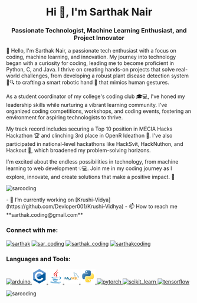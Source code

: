 <?--"[![MasterHead](https://imgs.search.brave.com/Cg5N8oV07UJLPCOrvv7IOAAbynggQ_Q1QH937u89zrk/rs:fit:860:0:0/g:ce/aHR0cHM6Ly9jZG4u/dmVjdG9yc3RvY2su/Y29tL2kvcHJldmll/dy0xeC8yMC8yMC9w/cm9ncmFtbWluZy1i/YW5uZXItY29uY2Vw/dC12ZWN0b3ItMjA4/MzIwMjAuanBn)](https://sarcoding.io)"-->
<h1 align="center">Hi 👋, I'm Sarthak Nair</h1>
<h3 align="center">Passionate Technologist, Machine Learning Enthusiast, and Project Innovator</h3>
<?--<img align="right" alt="Coding" width="400"src="https://imgs.search.brave.com/2WEDKSId23C2oQ1Bpbg0uPByvnw44Qw8i8MBKyWIerc/rs:fit:860:0:0/g:ce/aHR0cHM6Ly9yYXcu/Z2l0aHVidXNlcmNv/bnRlbnQuY29tL1Ro/ZUR1ZGVUaGF0Q29k/ZS9UaGVEdWRlVGhh/dENvZGUvbWFzdGVy/L0Fzc2V0cy9EZXZl/bG9wZXIuZ2lm.gif">
<P align=LEFT>
👋 Hello, I'm Sarthak Nair, a passionate tech enthusiast with a focus on coding, machine learning, and innovation. My journey into technology began with a curiosity for coding, leading me to become proficient in Python, C, and Java. I thrive on creating hands-on projects that solve real-world challenges, from developing a robust plant disease detection system 🌱🔍 to crafting a smart robotic hand 🤖 that mimics human gestures.<br></p>
<p>
As a student coordinator of my college's coding club 🎓💻, I've honed my leadership skills while nurturing a vibrant learning community. I've organized coding competitions, workshops, and coding events, fostering an environment for aspiring technologists to thrive.<br>
</p>
<p>
My track record includes securing a Top 10 position in MECIA Hacks Hackathon 🏆 and clinching 3rd place in OpenR Ideathon 🥉. I've also participated in national-level hackathons like HackSvit, HackNuthon, and Hackout 🚀, which broadened my problem-solving horizons.<br>
</p>
<p>
I'm excited about the endless possibilities in technology, from machine learning to web development 💡💻. Join me in my coding journey as I explore, innovate, and create solutions that make a positive impact. 🌟
</p>
<p align="left"> <img src="https://komarev.com/ghpvc/?username=sarcoding&label=Profile%20views&color=0e75b6&style=flat" alt="sarcoding" /> </p>

- 🔭 I’m currently working on [Krushi-Vidya](https://github.com/Devloper001/Krushi-Vidhya)

- 📫 How to reach me **sarthak.coding@gmail.com**

<h3 align="left">Connect with me:</h3>
<p align="left">
<a href="https://linkedin.com/in/sarthak" target="blank"><img align="center" src="https://raw.githubusercontent.com/rahuldkjain/github-profile-readme-generator/master/src/images/icons/Social/linked-in-alt.svg" alt="sarthak" height="30" width="40" /></a>
<a href="https://www.codechef.com/users/sar_coding" target="blank"><img align="center" src="https://cdn.jsdelivr.net/npm/simple-icons@3.1.0/icons/codechef.svg" alt="sar_coding" height="30" width="40" /></a>
<a href="https://www.hackerrank.com/sarthak_coding" target="blank"><img align="center" src="https://raw.githubusercontent.com/rahuldkjain/github-profile-readme-generator/master/src/images/icons/Social/hackerrank.svg" alt="sarthak_coding" height="30" width="40" /></a>
<a href="https://auth.geeksforgeeks.org/user/sarthakcoding" target="blank"><img align="center" src="https://raw.githubusercontent.com/rahuldkjain/github-profile-readme-generator/master/src/images/icons/Social/geeks-for-geeks.svg" alt="sarthakcoding" height="30" width="40" /></a>
</p>

<h3 align="left">Languages and Tools:</h3>
<p align="left"> <a href="https://www.arduino.cc/" target="_blank" rel="noreferrer"> <img src="https://cdn.worldvectorlogo.com/logos/arduino-1.svg" alt="arduino" width="40" height="40"/> </a> <a href="https://www.cprogramming.com/" target="_blank" rel="noreferrer"> <img src="https://raw.githubusercontent.com/devicons/devicon/master/icons/c/c-original.svg" alt="c" width="40" height="40"/> </a> <a href="https://www.java.com" target="_blank" rel="noreferrer"> <img src="https://raw.githubusercontent.com/devicons/devicon/master/icons/java/java-original.svg" alt="java" width="40" height="40"/> </a> <a href="https://www.mysql.com/" target="_blank" rel="noreferrer"> <img src="https://raw.githubusercontent.com/devicons/devicon/master/icons/mysql/mysql-original-wordmark.svg" alt="mysql" width="40" height="40"/> </a> <a href="https://www.python.org" target="_blank" rel="noreferrer"> <img src="https://raw.githubusercontent.com/devicons/devicon/master/icons/python/python-original.svg" alt="python" width="40" height="40"/> </a> <a href="https://pytorch.org/" target="_blank" rel="noreferrer"> <img src="https://www.vectorlogo.zone/logos/pytorch/pytorch-icon.svg" alt="pytorch" width="40" height="40"/> </a> <a href="https://scikit-learn.org/" target="_blank" rel="noreferrer"> <img src="https://upload.wikimedia.org/wikipedia/commons/0/05/Scikit_learn_logo_small.svg" alt="scikit_learn" width="40" height="40"/> </a> <a href="https://www.tensorflow.org" target="_blank" rel="noreferrer"> <img src="https://www.vectorlogo.zone/logos/tensorflow/tensorflow-icon.svg" alt="tensorflow" width="40" height="40"/> </a> </p>

<p><img align="center" src="https://github-readme-stats.vercel.app/api/top-langs?username=sarcoding&show_icons=true&locale=en&layout=compact" alt="sarcoding" /></p>
